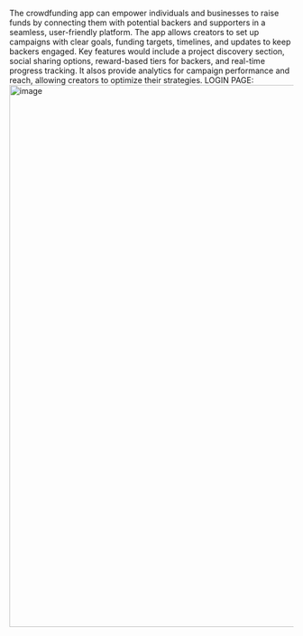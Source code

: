 The crowdfunding app can empower individuals and businesses to raise funds by connecting them with potential backers and supporters in a seamless, user-friendly platform. The app allows creators to set up campaigns with clear goals, funding targets, timelines, and updates to keep backers engaged. Key features would include a project discovery section,  social sharing options, reward-based tiers for backers, and real-time progress tracking. It  alsos provide analytics for campaign performance and reach, allowing creators to optimize their strategies. 
LOGIN PAGE:
<img width="960" alt="image" src="https://github.com/user-attachments/assets/95d7df0f-e962-4976-8509-e0c76f74a582">
